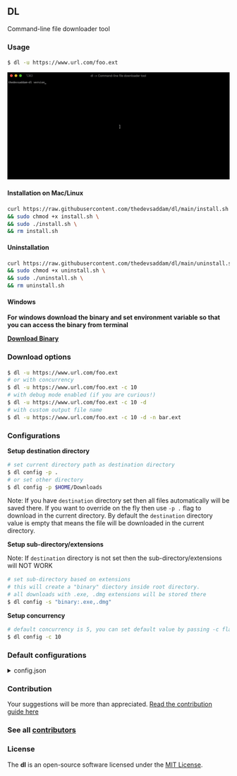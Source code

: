 DL
---
Command-line file downloader tool

### Usage

```sh
$ dl -u https://www.url.com/foo.ext
```

![Alt Text](example.gif)


#### Installation on Mac/Linux
```bash
curl https://raw.githubusercontent.com/thedevsaddam/dl/main/install.sh -o install.sh \
&& sudo chmod +x install.sh \
&& sudo ./install.sh \
&& rm install.sh
```

#### Uninstallation
```bash
curl https://raw.githubusercontent.com/thedevsaddam/dl/main/uninstall.sh -o uninstall.sh \
&& sudo chmod +x uninstall.sh \
&& sudo ./uninstall.sh \
&& rm uninstall.sh
```

#### Windows
**For windows download the binary and set environment variable so that you can access the binary from terminal**

**[Download Binary](https://github.com/thedevsaddam/dl/releases)**

### Download options

```sh
$ dl -u https://www.url.com/foo.ext
# or with concurrency
$ dl -u https://www.url.com/foo.ext -c 10
# with debug mode enabled (if you are curious!)
$ dl -u https://www.url.com/foo.ext -c 10 -d
# with custom output file name
$ dl -u https://www.url.com/foo.ext -c 10 -d -n bar.ext
```
### Configurations

**Setup destination directory**

```sh
# set current directory path as destination directory
$ dl config -p .
# or set other directory
$ dl config -p $HOME/Downloads
```
Note: If you have `destination` directory set then all files automatically will be saved there. If you want to override on the fly then use `-p .` flag to download in the current directory.
By default the `destination` directory value is empty that means the file will be downloaded in the current directory.

**Setup sub-directory/extensions**

Note: If `destination` directory is not set then the sub-directory/extensions will NOT WORK

```sh
# set sub-directory based on extensions
# this will create a "binary" diectory inside root directory. 
# all downloads with .exe, .dmg extensions will be stored there
$ dl config -s "binary:.exe,.dmg"
```

**Setup concurrency**

```sh
# default concurrency is 5, you can set default value by passing -c flag in config
$ dl config -c 10
```

### Default configurations

<details><summary>config.json</summary>
<pre>
{
	"directory":"",
	"concurrency":5,
	"sub_dir_map":{
		"audio":[
			".aif",
			".cda",
			".mid",
			".midi",
			".mp3",
			".mpa",
			".ogg",
			".wav",
			".wma",
			".wpl"
		],
		"document":[
			".xls",
			".xlsm",
			".xlsx",
			".ods",
			".doc",
			".odt",
			".pdf",
			".rtf",
			".tex",
			".txt",
			".wpd",
			".md"
		],
		"image":[
			".ai",
			".bmp",
			".ico",
			".jpeg",
			".jpg",
			".png",
			".ps",
			".psd",
			".svg",
			".tif",
			".tiff"
		],
		"video":[
			".3g2",
			".3gp",
			".avi",
			".flv",
			".h264",
			".m4v",
			".mkv",
			".mov",
			".mp4",
			".mpg",
			".mpeg",
			".rm",
			".swf",
			".vob",
			".wmv"
		]
	}
}
</pre>
</details>


### Contribution
Your suggestions will be more than appreciated.
[Read the contribution guide here](CONTRIBUTING.md)

### See all [contributors](https://github.com/thedevsaddam/dl/graphs/contributors)

### **License**
The **dl** is an open-source software licensed under the [MIT License](LICENSE.md).
